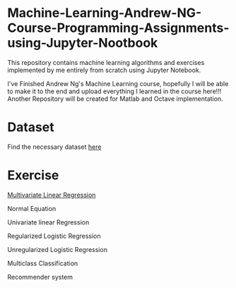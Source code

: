 # Machine-Learning-Andrew-NG-Course-Programming-Assignments-using-Jupyter-Nootbook
This repository contains machine learning algorithms and exercises implemented by me entirely from scratch using Jupyter Notebook.

I've Finished Andrew Ng's Machine Learning course, hopefully I will be able to make it to the end and upload everything I learned in the course here!!! Another Repository will be created for Matlab and Octave implementation. 

# Dataset

Find the necessary dataset [here](https://github.com/NeloyNSU/Machine-Learning-Andrew-NG-Course-Programming-Assignments-using-Jupyter-Nootbook/tree/master/Dataset)

# Exercise
[Multivariate Linear Regression](https://github.com/NeloyNSU/Machine-Learning-Andrew-NG-Course-Programming-Assignments-using-Jupyter-Nootbook/blob/master/Multivariate%20Linear%20Regression.ipynb)

Normal Equation

Univariate linear Regression

Regularized Logistic Regression

Unregularized Logistic Regression

Multiclass Classification

Recommender system
